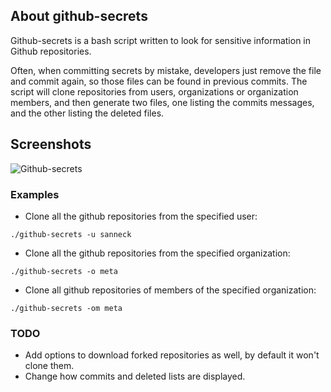 ## About github-secrets

Github-secrets is a bash script written to look for sensitive information in Github repositories.

Often, when committing secrets by mistake, developers just remove the file and commit again, so those files can be found in previous commits. The script will clone repositories from users, organizations or organization members, and then generate two files, one listing the commits messages, and the other listing the deleted files.

## Screenshots

![Github-secrets](https://i.imgur.com/GXZwvqk.png)

### Examples

* Clone all the github repositories from the specified user:

`./github-secrets -u sanneck`

* Clone all the github repositories from the specified organization:

`./github-secrets -o meta`

* Clone all github repositories of members of the specified organization:

`./github-secrets -om meta`

### TODO

* Add options to download forked repositories as well, by default it won't clone them.
* Change how commits and deleted lists are displayed.